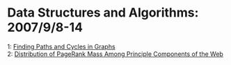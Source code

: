 # Data Structures and Algorithms: 2007/9/8-14  
1: [Finding Paths and Cycles in Graphs](https://doi.org/10.48550/arXiv.0709.0974)  
2: [Distribution of PageRank Mass Among Principle Components of the Web](https://doi.org/10.48550/arXiv.0709.2016)  